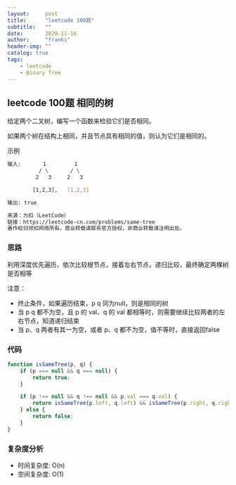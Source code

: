 ```yaml
---
layout:     post
title:      "leetcode 100题"
subtitle:   ""
date:       2020-11-16
author:     "franki"
header-img: ""
catalog: true
tags:
    - leetcode
    - Binary Tree
---
```


## leetcode 100题 相同的树

给定两个二叉树，编写一个函数来检验它们是否相同。

如果两个树在结构上相同，并且节点具有相同的值，则认为它们是相同的。

示例

```bash
输入:       1         1
          / \       / \
         2   3     2   3

        [1,2,3],   [1,2,3]

输出: true

来源：力扣（LeetCode）
链接：https://leetcode-cn.com/problems/same-tree
著作权归领扣网络所有。商业转载请联系官方授权，非商业转载请注明出处。
```

### 思路

利用深度优先遍历，依次比较根节点，接着左右节点，递归比较，最终确定两棵树是否相等

注意：

- 终止条件，如果遍历结束，p q 同为null，则是相同的树
- 当 p q 都不为空，且 p 的 val、q 的 val 都相等时，则需要继续比较两者的左右节点，知道递归结束
- 当 p、q 两者有其一为空，或者 p、q 都不为空，值不等时，直接返回false

### 代码

```js
function isSameTree(p, q) {
    if (p === null && q === null) {
        return true;
    }

    if (p !== null && q !== null && p.val === q.val) {
        return isSameTree(p.left, q.left) && isSameTree(p.right, q.right);
    } else {
        return false;
    }
}
```

### 复杂度分析

- 时间复杂度: O(n)
- 空间复杂度: O(1)
